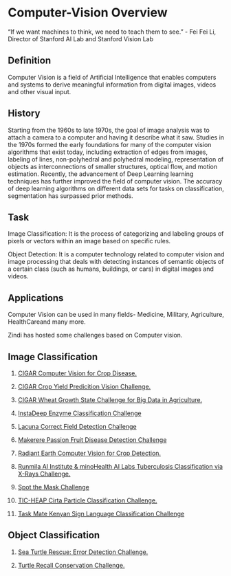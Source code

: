 # Computer-Vision Overview


“If we want machines to think, we need to teach them to see.” - Fei Fei Li, Director of Stanford AI Lab and Stanford Vision Lab

## Definition	

Computer Vision is a field of Artificial Intelligence that enables computers and systems to derive meaningful information from  digital images, videos and other visual input.
	
		
## History

Starting from the 1960s to late 1970s, the goal of image analysis was to attach a camera to a computer and having it describe what it saw.
Studies in the 1970s formed the early foundations for many of the computer vision algorithms that exist today, including extraction of edges from images, labeling of lines, non-polyhedral and polyhedral modeling, representation of objects as interconnections of smaller structures, optical flow, and motion estimation.
Recently, the advancement of Deep Learning learning techniques has further improved the field of computer vision. The accuracy of deep learning algorithms on different data sets for tasks on classification, segmentation has surpassed prior methods.


## Task
		
Image Classification:  It is the process of categorizing and labeling groups of pixels or vectors within an image based on specific rules.
	
Object Detection: It is a computer technology related to computer vision and image processing that deals with detecting instances of semantic objects of a certain class (such as humans, buildings, or cars) in digital images and videos.	
		
## Applications

Computer Vision can be used in many fields- Medicine, Military, Agriculture, HealthCareand many more.
	
Zindi has hosted some challenges based on Computer vision.
	
## Image Classification

1. [CIGAR Computer Vision for Crop Disease.](https://github.com/ZindiAfrica/Computer-Vision/tree/main/Image%20Classification/CGIAR%20Computer%20Vision%20for%20Crop%20Disease)
	
2. [CIGAR Crop Yield Predicition Vision Challenge.](https://github.com/ZindiAfrica/Computer-Vision/tree/main/Image%20Classification/CGIAR%20Crop%20Yield%20Prediction%20Challenge)
	
3. [CIGAR Wheat Growth State Challenge for Big Data in Agriculture.](https://github.com/ZindiAfrica/Computer-Vision/tree/main/Image%20Classification/CGIAR%20Wheat%20Growth%20Stage%20Challenge)

4. [InstaDeep Enzyme Classification Challenge](https://github.com/ZindiAfrica/Computer-Vision/tree/main/Image%20Classification/InstaDeep%20Enzyme%20Classification%20Challenge) 

5. [Lacuna Correct Field Detection Challenge](https://github.com/ZindiAfrica/Computer-Vision/tree/main/Image%20Classification/Lacuna%20Correct%20Field%20Detection%20Challenge)

6. [Makerere Passion Fruit Disease Detection Challenge](https://github.com/ZindiAfrica/Computer-Vision/tree/main/Image%20Classification/Makerere%20Passion%20Fruit%20Disease%20Detection%20Challenge)
	
7. [Radiant Earth Computer Vision for Crop Detection.](https://github.com/ZindiAfrica/Computer-Vision/tree/main/Image%20Classification/Radiant%20Earth%20Computer%20Vision%20for%20Crop%20Detection%20from%20Satellite%20Imagery)
	
8. [Runmila AI Institute & minoHealth AI Labs Tuberculosis Classification via X-Rays Challenge.](https://github.com/ZindiAfrica/Computer-Vision/tree/main/Image%20Classification/Runmila%20AI%20Institute%20%26%20minoHealth%20AI%20Labs%20Tuberculosis%20Classification%20via%20X-Rays%20Challenge)

9. [Spot the Mask Challenge](https://github.com/ZindiAfrica/Computer-Vision/tree/main/Image%20Classification/Spot%20the%20Mask%20Challenge)

10. [TIC-HEAP Cirta Particle Classification Challenge.](https://github.com/ZindiAfrica/Computer-Vision/tree/main/Image%20Classification/TIC-HEAP%20Cirta%20Particle%20Classification%20Challenge)

11. [Task Mate Kenyan Sign Language Classification Challenge](https://github.com/ZindiAfrica/Computer-Vision/tree/main/Image%20Classification/Task%20Mate%20Kenyan%20Sign%20Language%20Classification%20Challenge)


## Object Classification

1. [Sea Turtle Rescue: Error Detection Challenge.](https://github.com/ZindiAfrica/Computer-Vision/tree/main/Object%20Detection/Sea%20Turtle%20Rescue%20Error%20Detection%20Challenge)

2. [Turtle Recall Conservation Challenge.](https://github.com/ZindiAfrica/Computer-Vision/tree/main/Object%20Detection/Turtle%20Recall%20Conservation%20Challenge)
